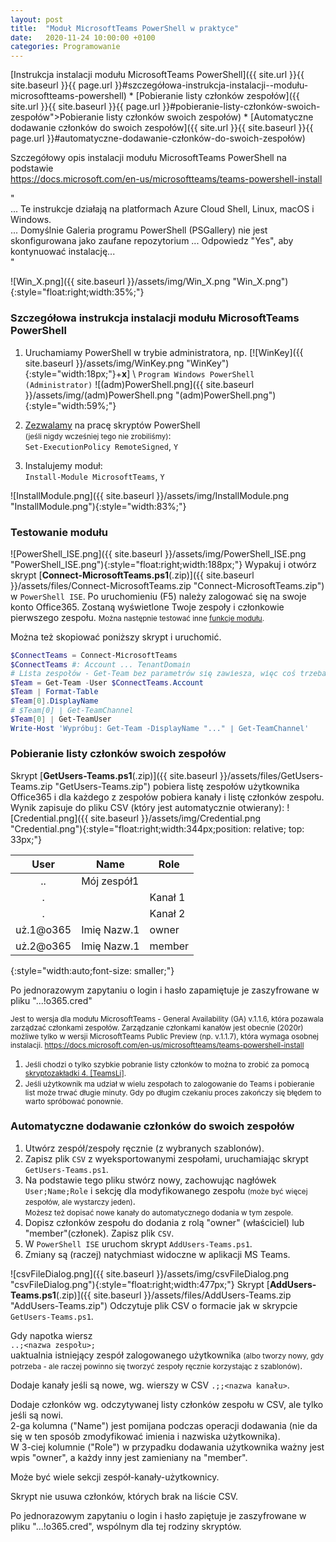 ```yaml
---
layout: post
title:  "Moduł MicrosoftTeams PowerShell w praktyce"
date:   2020-11-24 10:00:00 +0100
categories: Programowanie
---
```


[Instrukcja instalacji modułu MicrosoftTeams PowerShell]({{ site.url }}{{ site.baseurl }}{{ page.url }}#szczegółowa-instrukcja-instalacji--modułu-microsoftteams-powershell) * [Pobieranie listy członków zespołów]({{ site.url }}{{ site.baseurl }}{{ page.url }}#pobieranie-listy-członków-swoich-zespołów">Pobieranie listy członków swoich zespołów)  * [Automatyczne dodawanie członków do swoich zespołów]({{ site.url }}{{ site.baseurl }}{{ page.url }}#automatyczne-dodawanie-członków-do-swoich-zespołów) 

Szczegółowy opis instalacji modułu MicrosoftTeams PowerShell na podstawie  
<https://docs.microsoft.com/en-us/microsoftteams/teams-powershell-install>

"  
... Te instrukcje działają na platformach Azure Cloud Shell, Linux, macOS i Windows.  
... Domyślnie Galeria programu PowerShell (PSGallery) nie jest skonfigurowana jako zaufane repozytorium ... Odpowiedz "Yes", aby kontynuować instalację...  
"

![Win_X.png]({{ site.baseurl }}/assets/img/Win_X.png "Win_X.png"){:style="float:right;width:35%;"} 

### Szczegółowa instrukcja instalacji  modułu MicrosoftTeams PowerShell

1. Uruchamiamy PowerShell w trybie administratora, np. [![WinKey]({{ site.baseurl }}/assets/img/WinKey.png "WinKey"){:style="width:18px;"}+**x**] \ `Program Windows PowerShell (Administrator)`
![(adm)PowerShell.png]({{ site.baseurl }}/assets/img/(adm)PowerShell.png "(adm)PowerShell.png"){:style="width:59%;"} 

2. [Zezwalamy](https://blog.netspi.com/15-ways-to-bypass-the-powershell-execution-policy/) na pracę skryptów PowerShell  
<small>(jeśli nigdy wcześniej tego nie zrobiliśmy)</small>:  
`Set-ExecutionPolicy RemoteSigned`, `Y`

3. Instalujemy moduł:  
`Install-Module MicrosoftTeams`, `Y`  

![InstallModule.png]({{ site.baseurl }}/assets/img/InstallModule.png "InstallModule.png"){:style="width:83%;"}


### Testowanie modułu

![PowerShell_ISE.png]({{ site.baseurl }}/assets/img/PowerShell_ISE.png "PowerShell_ISE.png"){:style="float:right;width:188px;"} 
Wypakuj i otwórz skrypt [**Connect-MicrosoftTeams.ps1**(.zip)]({{ site.baseurl }}/assets/files/Connect-MicrosoftTeams.zip "Connect-MicrosoftTeams.zip")
 w `PowerShell ISE`. 
 Po uruchomieniu (F5) należy zalogować się na swoje konto Office365. Zostaną wyświetlone Twoje zespoły i członkowie pierwszego zespołu. <small> Można następnie testować inne [funkcje modułu](https://docs.microsoft.com/en-us/powershell/module/teams/?view=teams-ps).</small>

Można też skopiować poniższy skrypt i uruchomić.

````powershell
$ConnectTeams = Connect-MicrosoftTeams
$ConnectTeams #: Account ... TenantDomain
# Lista zespołów - Get-Team bez parametrów się zawiesza, więc coś trzeba podać...
$Team = Get-Team -User $ConnectTeams.Account
$Team | Format-Table
$Team[0].DisplayName
# $Team[0] | Get-TeamChannel
$Team[0] | Get-TeamUser
Write-Host 'Wypróbuj: Get-Team -DisplayName "..." | Get-TeamChannel'
````

### Pobieranie listy członków swoich zespołów

Skrypt [**GetUsers-Teams.ps1**(.zip)]({{ site.baseurl }}/assets/files/GetUsers-Teams.zip "GetUsers-Teams.zip") pobiera listę zespołów użytkownika Office365 i dla każdego z zespołów pobiera kanały i listę członków zespołu. Wynik zapisuje do pliku CSV (który jest automatycznie otwierany): 
![Credential.png]({{ site.baseurl }}/assets/img/Credential.png "Credential.png"){:style="float:right;width:344px;position: relative; top: 33px;"} 


User      | Name        | Role
:--------:|-------------|-------
..        | Mój zespół1 | 
.         |             | Kanał 1
.         |             | Kanał 2
uż.1@o365 | Imię Nazw.1 | owner
uż.2@o365 | Imię Nazw.1 | member
{:style="width:auto;font-size: smaller;"}

Po jednorazowym zapytaniu o login i hasło zapamiętuje je zaszyfrowane w pliku "...!o365.cred" 

<small> Jest to wersja dla modułu MicrosoftTeams - General Availability (GA) v.1.1.6, która pozawala zarządzać 
 członkami zespołów. Zarządzanie członkami kanałów jest obecnie (2020r) możliwe tylko w wersji 
 MicrosoftTeams Public Preview (np. v.1.1.7), która wymaga osobnej instalacji.
<https://docs.microsoft.com/en-us/microsoftteams/teams-powershell-install></small>


1. <small>Jeśli chodzi o tylko szybkie pobranie listy członków to można to zrobić za pomocą [skryptozakładki 4. \[TeamsLi\]](https://andrzejq.github.io/Jekyll_app1htmlFile/jekyll/onefileapp/2020/09/18/Skryptozakladki.html).</small>
2. <small>Jeśli użytkownik ma udział w wielu zespołach to zalogowanie do Teams i pobieranie list może trwać długie minuty. Gdy po długim czekaniu proces zakończy się błędem to warto spróbować ponownie.</small>


### Automatyczne dodawanie członków do swoich zespołów

1. Utwórz zespół/zespoły ręcznie (z wybranych szablonów).
2. Zapisz plik `CSV` z wyeksportowanymi zespołami, uruchamiając skrypt `GetUsers-Teams.ps1`.
3. Na podstawie tego pliku stwórz nowy, zachowując nagłówek `User;Name;Role` i sekcję dla modyfikowanego zespołu <small>(może być więcej zespołów, ale wystarczy jeden)</small>.  
<small>Możesz też dopisać nowe kanały do automatycznego dodania w tym zespole.</small>
4. Dopisz członków zespołu do dodania z rolą "owner" (właściciel) lub "member"(członek). Zapisz plik `CSV`.
5. W `PowerShell ISE` uruchom skrypt `AddUsers-Teams.ps1`.
6. Zmiany są (raczej) natychmiast widoczne w aplikacji MS Teams.

![csvFileDialog.png]({{ site.baseurl }}/assets/img/csvFileDialog.png "csvFileDialog.png"){:style="float:right;width:477px;"} 
Skrypt [**AddUsers-Teams.ps1**(.zip)]({{ site.baseurl }}/assets/files/AddUsers-Teams.zip "AddUsers-Teams.zip") Odczytuje plik CSV o formacie jak w skrypcie `GetUsers-Teams.ps1`.

Gdy napotka wiersz  
`..;<nazwa zespołu>;`  
uaktualnia istniejący zespół zalogowanego użytkownika 
<small>(albo tworzy nowy, gdy potrzeba - ale raczej powinno się tworzyć zespoły ręcznie korzystając z szablonów)</small>.

Dodaje kanały jeśli są nowe, wg. wierszy w CSV `.;;<nazwa kanału>`.

Dodaje członków wg. odczytywanej listy członków zespołu w CSV, ale tylko jeśli są nowi.  
2-ga kolumna ("Name") jest pomijana podczas operacji dodawania (nie da się w ten sposób zmodyfikować 
imienia i nazwiska użytkownika).  
W 3-ciej kolumnie ("Role") w przypadku dodawania użytkownika ważny jest wpis "owner", a każdy inny 
jest zamieniany na "member".

Może być wiele sekcji zespół-kanały-użytkownicy.

Skrypt nie usuwa członków, których brak na liście CSV.

Po jednorazowym zapytaniu o login i hasło zapiętuje je zaszyfrowane w pliku "...!o365.cred", wspólnym dla tej rodziny skryptów.


<style> pre code {font-size: smaller;} </style>
